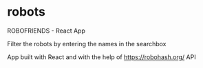 # robots
ROBOFRIENDS - React App

Filter the robots by entering the names in the searchbox

App built with React and with the help of https://robohash.org/ API
